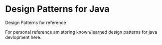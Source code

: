 # Design Patterns for Java
Design Patterns for reference

For personal reference am storing known/learned design patterns for java devlopment here.


